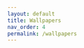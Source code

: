 ```yaml
---
layout: default
title: Wallpapers
nav_order: 4
permalink: /wallpapers
---
```


<!-- 
{: .note }
> {: .opaque }
> 
>
> 
-->